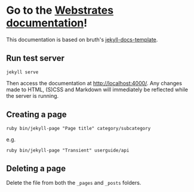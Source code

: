 # Go to the [Webstrates documentation](https://webstrates.github.io)!

This documentation is based on bruth's [jekyll-docs-template](http://bruth.github.io/jekyll-docs-template).

## Run test server

    jekyll serve

Then access the documentation at [http://localhost:4000/](http://localhost:4000/). Any changes made to HTML, (S)CSS and Markdown will immediately be reflected while the server is running.

## Creating a page

    ruby bin/jekyll-page "Page title" category/subcategory

e.g.

    ruby bin/jekyll-page "Transient" userguide/api

## Deleting a page

Delete the file from both the `_pages` and `_posts` folders.
